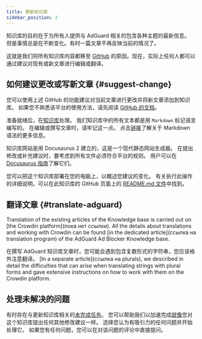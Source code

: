 ```yaml
---
title: 更新知识库
sidebar_position: 2
---
```


知识库的目的在于为所有人提供与 AdGuard 相关的包含各种主题的最新信息。 但是事情总是在不断变化。有时一篇文章不再反映当前的情况了。

这就是我们将所有知识库内容都移至 [GitHub](https://github.com/AdguardTeam/KnowledgeBase) 的原因。现在，实际上任何人都可以通过建议对现有或新文章进行编辑或翻译。

## 如何建议更改或写新文章 {#suggest-change}

您可以使用上述 GitHub 的功能建议对当前文章进行更改并将新文章添加到知识库。 如果您不熟悉该平台的使用方法，请先阅读 [GitHub 的文档](https://docs.github.com/en)。

准备就绪后，在[知识库](https://github.com/AdguardTeam/KnowledgeBase)处理。 我们知识库中的所有文本都是用 `Markdown` 标记语言编写的。 在编辑或撰写文章时，请牢记这一点。 点击[链接](https://docs.github.com/en/get-started/writing-on-github/getting-started-with-writing-and-formatting-on-github/basic-writing-and-formatting-syntax)了解关于 Markdown 语法的更多信息。

知识库网站是用 Docusaurus 2 建立的，这是一个现代静态网站生成器。 在提出修改或补充建议时，要考虑到所有文件必须符合平台的规则。 用户可以在 [ Docusaurus 指南](https://docusaurus.io/docs/category/guides)了解它们。

您可以把这个知识库部署在您的电脑上，以概述您建议的变化。 有关执行此操作的详细说明，可以在此知识库的 GitHub 页面上的 [README.md 文件](https://github.com/AdguardTeam/KnowledgeBaseDNS/blob/main/README.md)中找到。

## 翻译文章 {#translate-adguard}

Translation of the existing articles of the Knowledge base is carried out on \[the Crowdin platform\](пока нет ссылки). All the details about translations and working with Crowdin can be found \[in the dedicated article\](ссылка на translation program) of the AdGuard Ad Blocker Knowledge base.

在撰写 AdGuard 知识库文章时，您可能会遇到包含复数形式的字符串，您应该格外注意翻译。 \[In a separate article\](ссылка на plurals), we described in detail the difficulties that can arise when translating strings with plural forms and gave extensive instructions on how to work with them on the Crowdin platform.

## 处理未解决的问题

有时存在与更新知识库相关的[未完成任务](https://github.com/AdguardTeam/KnowledgeBase/issues)。 您可以帮助我们以加速完成[就像](#suggest-change)您对这个知识库提出任何其他修改建议一样。 选择您认为有吸引力的任何问题并开始处理它。 如果您有任何问题，您可以在对该问题的评论中直接提问。
